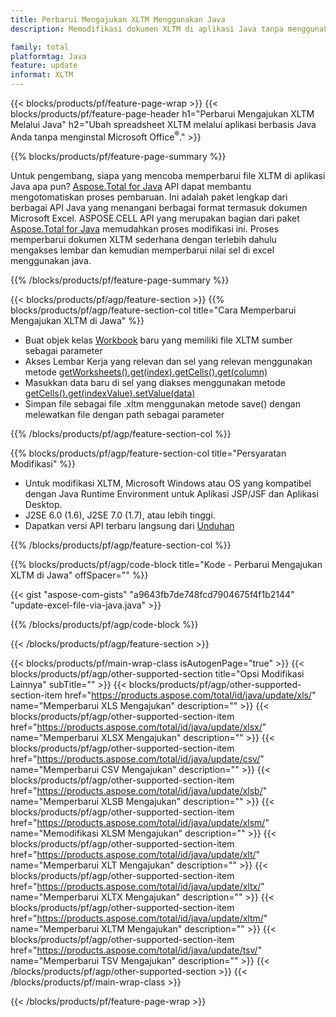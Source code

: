```yaml
---
title: Perbarui Mengajukan XLTM Menggunakan Java
description: Memodifikasi dokumen XLTM di aplikasi Java tanpa menggunakan Microsoft Excel. Optimalkan kode untuk cara tercepat menulis dan mengedit file excel di java.

family: total
platformtag: Java
feature: update
informat: XLTM
---
```

{{< blocks/products/pf/feature-page-wrap >}}
{{< blocks/products/pf/feature-page-header h1="Perbarui Mengajukan XLTM Melalui Java" h2="Ubah spreadsheet XLTM melalui aplikasi berbasis Java Anda tanpa menginstal Microsoft Office<sup>&reg;</sup>." >}}

{{% blocks/products/pf/feature-page-summary %}}

Untuk pengembang, siapa yang mencoba memperbarui file XLTM di aplikasi Java apa pun? [Aspose.Total for Java](https://products.aspose.com/total/java/) API dapat membantu mengotomatiskan proses pembaruan. Ini adalah paket lengkap dari berbagai API Java yang menangani berbagai format termasuk dokumen Microsoft Excel. ASPOSE.CELL API yang merupakan bagian dari paket [Aspose.Total for Java](https://products.aspose.com/total/java/) memudahkan proses modifikasi ini. Proses memperbarui dokumen XLTM sederhana dengan terlebih dahulu mengakses lembar dan kemudian memperbarui nilai sel di excel menggunakan java.

{{% /blocks/products/pf/feature-page-summary %}}

{{< blocks/products/pf/agp/feature-section >}}
{{% blocks/products/pf/agp/feature-section-col title="Cara Memperbarui Mengajukan XLTM di Jawa" %}}

- Buat objek kelas [Workbook](https://reference.aspose.com/cells/java/com.aspose.cells/Workbook) baru yang memiliki file XLTM sumber sebagai parameter
- Akses Lembar Kerja yang relevan dan sel yang relevan menggunakan metode [getWorksheets().get(index).getCells().get(column)](https://reference.aspose.com/cells/java/com.aspose.cells/cells#Item%20(int))
- Masukkan data baru di sel yang diakses menggunakan metode [getCells().get(indexValue).setValue(data)](https://reference.aspose.com/cells/java/com.aspose.cells/cell#Value)
- Simpan file sebagai file .xltm menggunakan metode save() dengan melewatkan file dengan path sebagai parameter

{{% /blocks/products/pf/agp/feature-section-col %}}

{{% blocks/products/pf/agp/feature-section-col title="Persyaratan Modifikasi" %}}

- Untuk modifikasi XLTM, Microsoft Windows atau OS yang kompatibel dengan Java Runtime Environment untuk Aplikasi JSP/JSF dan Aplikasi Desktop.
- J2SE 6.0 (1.6), J2SE 7.0 (1.7), atau lebih tinggi.
- Dapatkan versi API terbaru langsung dari [Unduhan](https://docs.aspose.com/cells/java/installation/)

{{% /blocks/products/pf/agp/feature-section-col %}}

{{% blocks/products/pf/agp/code-block title="Kode - Perbarui Mengajukan XLTM di Jawa" offSpacer="" %}}

{{< gist "aspose-com-gists" "a9643fb7de748fcd7904675f4f1b2144" "update-excel-file-via-java.java" >}}

{{% /blocks/products/pf/agp/code-block %}}

{{< /blocks/products/pf/agp/feature-section >}}

{{< blocks/products/pf/main-wrap-class isAutogenPage="true" >}}
{{< blocks/products/pf/agp/other-supported-section title="Opsi Modifikasi Lainnya" subTitle="" >}}
{{< blocks/products/pf/agp/other-supported-section-item href="https://products.aspose.com/total/id/java/update/xls/" name="Memperbarui XLS Mengajukan" description="" >}}
{{< blocks/products/pf/agp/other-supported-section-item href="https://products.aspose.com/total/id/java/update/xlsx/" name="Memperbarui XLSX Mengajukan" description="" >}}
{{< blocks/products/pf/agp/other-supported-section-item href="https://products.aspose.com/total/id/java/update/csv/" name="Memperbarui CSV Mengajukan" description="" >}}
{{< blocks/products/pf/agp/other-supported-section-item href="https://products.aspose.com/total/id/java/update/xlsb/" name="Memperbarui XLSB Mengajukan" description="" >}}
{{< blocks/products/pf/agp/other-supported-section-item href="https://products.aspose.com/total/id/java/update/xlsm/" name="Memodifikasi XLSM Mengajukan" description="" >}}
{{< blocks/products/pf/agp/other-supported-section-item href="https://products.aspose.com/total/id/java/update/xlt/" name="Memperbarui XLT Mengajukan" description="" >}}
{{< blocks/products/pf/agp/other-supported-section-item href="https://products.aspose.com/total/id/java/update/xltx/" name="Memperbarui XLTX Mengajukan" description="" >}}
{{< blocks/products/pf/agp/other-supported-section-item href="https://products.aspose.com/total/id/java/update/xltm/" name="Memperbarui XLTM Mengajukan" description="" >}}
{{< blocks/products/pf/agp/other-supported-section-item href="https://products.aspose.com/total/id/java/update/tsv/" name="Memperbarui TSV Mengajukan" description="" >}}
{{< /blocks/products/pf/agp/other-supported-section >}}
{{< /blocks/products/pf/main-wrap-class >}}

{{< /blocks/products/pf/feature-page-wrap >}}